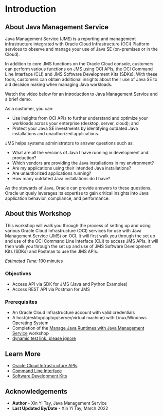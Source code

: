 # Introduction

## About Java Management Service


Java Management Service (JMS) is a reporting and management infrastructure integrated with Oracle Cloud Infrastructure (OCI) Platform services to observe and manage your use of Java SE (on-premises or in the Cloud).

In addition to core JMS functions on the Oracle Cloud console, customers can perform various functions on JMS using OCI APIs, the OCI Command Line Interface (CLI) and JMS Software Development Kits (SDKs). With these tools, customers can obtain additional insights about their use of Java SE to aid decision making when managing Java workloads.

Watch the video below for an introduction to Java Management Service and a brief demo.

[](youtube:YCgJxqvglCI)

As a customer, you can:

* Use insights from OCI APIs to further understand and optimize your workloads across your enterprise (desktop, server, cloud); and
* Protect your Java SE investments by identifying outdated Java installations and unauthorized applications.

JMS helps systems administrators to answer questions such as:

* What are all the versions of Java I have running in development and production?
* Which vendors are providing the Java installations in my environment?
* Are my applications using their intended Java installations?
* Are unauthorized applications running?
* How many outdated Java installations do I have?

As the stewards of Java, Oracle can provide answers to these questions. Oracle uniquely leverages its expertise to gain critical insights into Java application behavior, compliance, and performance.


## About this Workshop

 This workshop will walk you through the process of setting up and using various Oracle Cloud Infrastructure (OCI) services for use with Java Management Service (JMS) on OCI. It will first walk you through the set up and use of the OCI Command Line Interface (CLI) to access JMS APIs. It will then walk you through the set up and use of JMS Software Development Kits (SDKs) and Postman to use the JMS APIs.

*Estimated Time:* 100 minutes

### Objectives

* Access API via SDK for JMS (Java and Python Examples)
* Access REST API via Postman for JMS

### Prerequisites

* An Oracle Cloud Infrastructure account with valid credentials
* A host(desktop/laptop/server/virtual machine) with Linux/Windows Operating System
* Completion of the [Manage Java Runtimes with Java Management Service](https://apexapps.oracle.com/pls/apex/dbpm/r/livelabs/view-workshop?wid=912) workshop
* [dynamic test link. please ignore](?lab=deploy-a-java-application.md)


## Learn More

* [Oracle Cloud Infrastructure APIs](https://docs.oracle.com/en-us/iaas/Content/API/Concepts/usingapi.htm)
* [Command Line Interface](https://docs.oracle.com/en-us/iaas/Content/API/Concepts/cliconcepts.htm)
* [Software Development Kits](https://docs.oracle.com/en-us/iaas/Content/API/Concepts/sdks.htm)

## Acknowledgements

* **Author** - Xin Yi Tay, Java Management Service
* **Last Updated By/Date** - Xin Yi Tay, March 2022
